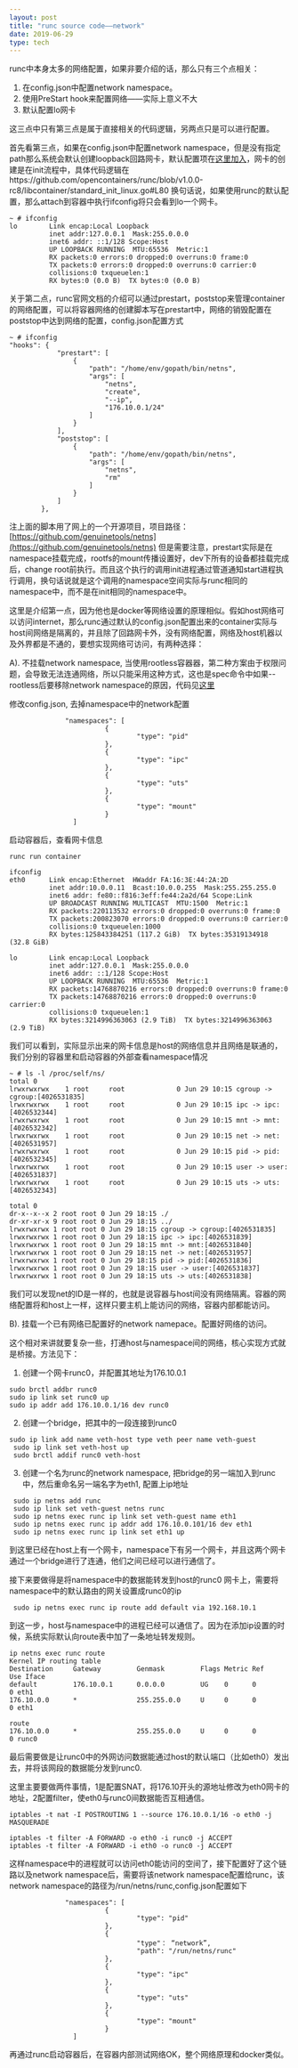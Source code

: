 ```yaml
---
layout: post
title: "runc source code——network"
date: 2019-06-29
type: tech
---
```


runc中本身太多的网络配置，如果非要介绍的话，那么只有三个点相关：
1. 在config.json中配置network namespace。
2. 使用PreStart hook来配置网络——实际上意义不大
3. 默认配置lo网卡

这三点中只有第三点是属于直接相关的代码逻辑，另两点只是可以进行配置。

首先看第三点，如果在config.json中配置network namespace，但是没有指定path那么系统会默认创建loopback回路网卡，默认配置项在[这里加入](https://github.com/opencontainers/runc/blob/v1.0.0-rc8/libcontainer/specconv/spec_linux.go#L222)，网卡的创建是在init流程中，具体代码逻辑在https://github.com/opencontainers/runc/blob/v1.0.0-rc8/libcontainer/standard_init_linux.go#L80
换句话说，如果使用runc的默认配置，那么attach到容器中执行ifconfig将只会看到lo一个网卡。

```
~ # ifconfig
lo        Link encap:Local Loopback  
          inet addr:127.0.0.1  Mask:255.0.0.0
          inet6 addr: ::1/128 Scope:Host
          UP LOOPBACK RUNNING  MTU:65536  Metric:1
          RX packets:0 errors:0 dropped:0 overruns:0 frame:0
          TX packets:0 errors:0 dropped:0 overruns:0 carrier:0
          collisions:0 txqueuelen:1 
          RX bytes:0 (0.0 B)  TX bytes:0 (0.0 B)
```

关于第二点，runc官网文档的介绍可以通过prestart，poststop来管理container的网络配置，可以将容器网络的创建脚本写在prestart中，网络的销毁配置在poststop中达到网络的配置，config.json配置方式
```
~ # ifconfig
"hooks": {
            "prestart": [
                {
                    "path": "/home/env/gopath/bin/netns",
                    "args": [
                        "netns",
                        "create",
                        "--ip",
                        "176.10.0.1/24"
                    ]
                }
            ],
            "poststop": [
                {
                    "path": "/home/env/gopath/bin/netns",
                    "args": [
                        "netns",
                        "rm"
                    ]
                }
            ]
        },
```

注上面的脚本用了网上的一个开源项目，项目路径：[https://github.com/genuinetools/netns](https://github.com/genuinetools/netns)
但是需要注意，prestart实际是在namespace挂载完成，rootfs的mount传播设置好，dev下所有的设备都挂载完成后，change root前执行。而且这个执行的调用init进程通过管道通知start进程执行调用，换句话说就是这个调用的namespace空间实际与runc相同的namespace中，而不是在init相同的namespace中。

这里是介绍第一点，因为他也是docker等网络设置的原理相似。假如host网络可以访问internet，那么runc通过默认的config.json配置出来的container实际与host间网络是隔离的，并且除了回路网卡外，没有网络配置，网络及host机器以及外界都是不通的，要想实现网络可访问，有两种选择：

A). 不挂载network namespace, 当使用rootless容器器，第二种方案由于权限问题，会导致无法连通网络，所以只能采用这种方式，这也是spec命令中如果--rootless后要移除network namespace的原因，代码见[这里](https://github.com/opencontainers/runc/blob/v1.0.0-rc8/libcontainer/specconv/example.go#L167)

修改config.json, 去掉namespace中的network配置
```
              "namespaces": [
                        {
                                "type": "pid"
                        },
                        {
                                "type": "ipc"
                        },
                        {
                                "type": "uts"
                        },
                        {
                                "type": "mount"
                        }
                ]
```

启动容器后，查看网卡信息

```
runc run container

ifconfig
eth0      Link encap:Ethernet  HWaddr FA:16:3E:44:2A:2D  
          inet addr:10.0.0.11  Bcast:10.0.0.255  Mask:255.255.255.0
          inet6 addr: fe80::f816:3eff:fe44:2a2d/64 Scope:Link
          UP BROADCAST RUNNING MULTICAST  MTU:1500  Metric:1
          RX packets:220113532 errors:0 dropped:0 overruns:0 frame:0
          TX packets:200823070 errors:0 dropped:0 overruns:0 carrier:0
          collisions:0 txqueuelen:1000 
          RX bytes:125843384251 (117.2 GiB)  TX bytes:35319134918 (32.8 GiB)

lo        Link encap:Local Loopback  
          inet addr:127.0.0.1  Mask:255.0.0.0
          inet6 addr: ::1/128 Scope:Host
          UP LOOPBACK RUNNING  MTU:65536  Metric:1
          RX packets:14768870216 errors:0 dropped:0 overruns:0 frame:0
          TX packets:14768870216 errors:0 dropped:0 overruns:0 carrier:0
          collisions:0 txqueuelen:1 
          RX bytes:3214996363063 (2.9 TiB)  TX bytes:3214996363063 (2.9 TiB)
```

我们可以看到，实际显示出来的网卡信息是host的网络信息并且网络是联通的，我们分别的容器里和启动容器的外部查看namespace情况

```
~ # ls -l /proc/self/ns/
total 0
lrwxrwxrwx    1 root     root             0 Jun 29 10:15 cgroup -> cgroup:[4026531835]
lrwxrwxrwx    1 root     root             0 Jun 29 10:15 ipc -> ipc:[4026532344]
lrwxrwxrwx    1 root     root             0 Jun 29 10:15 mnt -> mnt:[4026532342]
lrwxrwxrwx    1 root     root             0 Jun 29 10:15 net -> net:[4026531957]
lrwxrwxrwx    1 root     root             0 Jun 29 10:15 pid -> pid:[4026532345]
lrwxrwxrwx    1 root     root             0 Jun 29 10:15 user -> user:[4026531837]
lrwxrwxrwx    1 root     root             0 Jun 29 10:15 uts -> uts:[4026532343]
```

```
total 0
dr-x--x--x 2 root root 0 Jun 29 18:15 ./
dr-xr-xr-x 9 root root 0 Jun 29 18:15 ../
lrwxrwxrwx 1 root root 0 Jun 29 18:15 cgroup -> cgroup:[4026531835]
lrwxrwxrwx 1 root root 0 Jun 29 18:15 ipc -> ipc:[4026531839]
lrwxrwxrwx 1 root root 0 Jun 29 18:15 mnt -> mnt:[4026531840]
lrwxrwxrwx 1 root root 0 Jun 29 18:15 net -> net:[4026531957]
lrwxrwxrwx 1 root root 0 Jun 29 18:15 pid -> pid:[4026531836]
lrwxrwxrwx 1 root root 0 Jun 29 18:15 user -> user:[4026531837]
lrwxrwxrwx 1 root root 0 Jun 29 18:15 uts -> uts:[4026531838]
```

我们可以发现net的ID是一样的，也就是说容器与host间没有网络隔离。容器的网络配置将和host上一样，这样只要主机上能访问的网络，容器内部都能访问。

B). 挂载一个已有网络已配置好的network namepace。配置好网络的访问。

这个相对来讲就要复杂一些，打通host与namespace间的网络，核心实现方式就是桥接。方法见下：

1) 创建一个网卡runc0，并配置其地址为176.10.0.1

 ```
 sudo brctl addbr runc0
 sudo ip link set runc0 up
 sudo ip addr add 176.10.0.1/16 dev runc0
 ```

2) 创建一个bridge，把其中的一段连接到runc0

```
sudo ip link add name veth-host type veth peer name veth-guest
 sudo ip link set veth-host up
 sudo brctl addif runc0 veth-host
```

3) 创建一个名为runc的network namespace, 把bridge的另一端加入到runc中，然后重命名另一端名字为eth1, 配置上ip地址

```
 sudo ip netns add runc
 sudo ip link set veth-guest netns runc
 sudo ip netns exec runc ip link set veth-guest name eth1
 sudo ip netns exec runc ip addr add 176.10.0.101/16 dev eth1
 sudo ip netns exec runc ip link set eth1 up
```

 到这里已经在host上有一个网卡，namespace下有另一个网卡，并且这两个网卡通过一个bridge进行了连通，他们之间已经可以进行通信了。

接下来要做得是将namespace中的数据能转发到host的runc0
网卡上，需要将namespace中的默认路由的网关设置成runc0的ip

```
 sudo ip netns exec runc ip route add default via 192.168.10.1
```
到这一步，host与namespace中的进程已经可以通信了。因为在添加ip设置的时候，系统实际默认向route表中加了一条地址转发规则。

```
ip netns exec runc route
Kernel IP routing table
Destination     Gateway         Genmask         Flags Metric Ref    Use Iface
default         176.10.0.1      0.0.0.0         UG    0      0        0 eth1
176.10.0.0      *               255.255.0.0     U     0      0        0 eth1
```

```
route
176.10.0.0      *               255.255.0.0     U     0      0        0 runc0
```

最后需要做是让runc0中的外网访问数据能通过host的默认端口（比如eth0）发出去，并将该网段的数据能分发到runc0.

这里主要要做两件事情，1是配置SNAT，将176.10开头的源地址修改为eth0网卡的地址，2配置filter，使eth0与runc0间数据能否互相通信。

```
iptables -t nat -I POSTROUTING 1 --source 176.10.0.1/16 -o eth0 -j MASQUERADE
```

```
iptables -t filter -A FORWARD -o eth0 -i runc0 -j ACCEPT
iptables -t filter -A FORWARD -i eth0 -o runc0 -j ACCEPT
```

这样namespace中的进程就可以访问eth0能访问的空间了，接下配置好了这个链路以及network namespace后，需要将该network namespace配置给runc，该network namespace的路径为/run/netns/runc,config.json配置如下

```
              "namespaces": [
                        {
                                "type": "pid"
                        },
                        {
                                "type"： “network”,
                                "path": "/run/netns/runc"
                        },
                        {
                                "type": "ipc"
                        },
                        {
                                "type": "uts"
                        },
                        {
                                "type": "mount"
                        }
                ]
```

再通过runc启动容器后，在容器内部测试网络OK，整个网络原理和docker类似。
